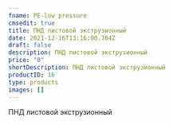 ```yaml
---
fname: PE-low pressure
cmsedit: true
title: ПНД листовой экструзионный
date: 2021-12-16T13:16:00.764Z
draft: false
description: ПНД листовой экструзионный
price: "0"
shortDescription: ПНД листовой экструзионный
productID: 16
type: products
images: []
---
```

ПНД листовой экструзионный